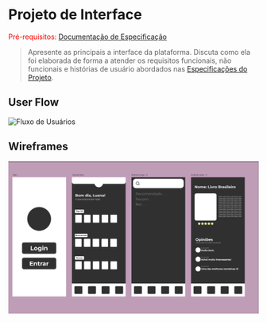 
# Projeto de Interface

<span style="color:red">Pré-requisitos: <a href="2-Especificação.md"> Documentação de Especificação</a></span>

> Apresente as principais a interface da plataforma. Discuta como ela
> foi elaborada de forma a atender os requisitos funcionais, não
> funcionais e histórias de usuário abordados nas [Especificações do
> Projeto](2-Especificação.md).

## User Flow
![Fluxo de Usuários](https://github.com/user-attachments/assets/2cd0810a-487c-40bb-ab2a-d0aafbc4fc21)


## Wireframes

![Exemplo de Wireframe](images/Wireframe.png)
